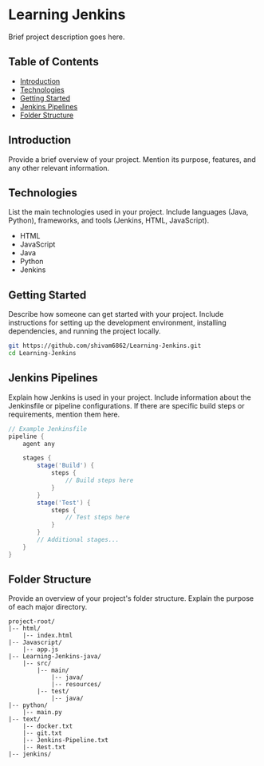 # Learning Jenkins

Brief project description goes here.

## Table of Contents

- [Introduction](#introduction)
- [Technologies](#technologies)
- [Getting Started](#getting-started)
- [Jenkins Pipelines](#jenkins-pipelines)
- [Folder Structure](#folder-structure)

## Introduction

Provide a brief overview of your project. Mention its purpose, features, and any other relevant information.

## Technologies

List the main technologies used in your project. Include languages (Java, Python), frameworks, and tools (Jenkins, HTML, JavaScript).

- HTML
- JavaScript
- Java
- Python
- Jenkins

## Getting Started

Describe how someone can get started with your project. Include instructions for setting up the development environment, installing dependencies, and running the project locally.

```bash
git https://github.com/shivam6862/Learning-Jenkins.git
cd Learning-Jenkins
```

## Jenkins Pipelines

Explain how Jenkins is used in your project. Include information about the Jenkinsfile or pipeline configurations. If there are specific build steps or requirements, mention them here.

```groovy
// Example Jenkinsfile
pipeline {
    agent any

    stages {
        stage('Build') {
            steps {
                // Build steps here
            }
        }
        stage('Test') {
            steps {
                // Test steps here
            }
        }
        // Additional stages...
    }
}
```

## Folder Structure

Provide an overview of your project's folder structure. Explain the purpose of each major directory.

```
project-root/
|-- html/
    |-- index.html
|-- Javascript/
    |-- app.js
|-- Learning-Jenkins-java/
    |-- src/
        |-- main/
            |-- java/
            |-- resources/
        |-- test/
            |-- java/
|-- python/
    |-- main.py
|-- text/
    |-- docker.txt
    |-- git.txt
    |-- Jenkins-Pipeline.txt
    |-- Rest.txt
|-- jenkins/
```
